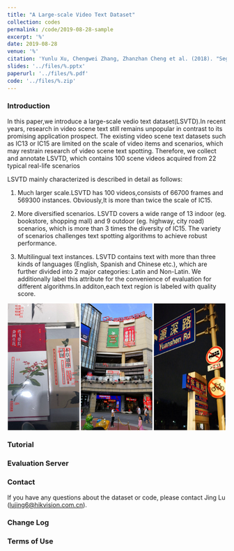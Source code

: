 ```yaml
---
title: "A Large-scale Video Text Dataset"
collection: codes
permalink: /code/2019-08-28-sample
excerpt: '%'
date: 2019-08-28
venue: '%'
citation: 'Yunlu Xu, Chengwei Zhang, Zhanzhan Cheng et al. (2018). "Segregated Temporal Assembly Recurrent Networks for Weakly Supervised Multiple Action Detection." <i>November 11</i>. 1(1).' 
slides: '../files/%.pptx'
paperurl: '../files/%.pdf'
code: '../files/%.zip'
---
```


### Introduction ##
In this paper,we introduce a large-scale vedio text dataset(LSVTD).In recent years, research in video scene text 
still remains unpopular in contrast to its promising application prospect. The existing
video scene text datasets such as IC13 or IC15 
are limited on the scale of video items and scenarios, which may
restrain research of video scene text spotting. Therefore, we collect
and annotate LSVTD, which contains
100 scene videos acquired from 22 typical real-life scenarios

LSVTD mainly characterized is described in detail as follows:

1. Much larger scale.LSVTD has 100 videos,consists of 66700 frames and 569300 instances.
Obviously,It is more than twice the scale of IC15. 

2. More diversified scenarios. LSVTD covers a wide
range of 13 indoor (eg. bookstore, shopping mall) and 9 outdoor
(eg. highway, city road) scenarios, which is more than 3 times the
diversity of IC15. The variety of scenarios challenges text spotting
algorithms to achieve robust performance. 

3. Multilingual text instances.
LSVTD contains text with more than three kinds of languages
(English, Spanish and Chinese etc.), which are further divided
into 2 major categories: Latin and Non-Latin. We additionally
label this attribute for the convenience of evaluation for different
algorithms.In additon,each text region is labeled with quality score.

<center><img src="../images/dataset_sample.png" align="center"/></center>

### Tutorial ##

<!-- ### Files ##
* [Paper](?????????????????????????)
* [Dataset](????????????????????????????????) -->

### Evaluation Server ##

### Contact ##

If you have any questions about the dataset or code, please contact Jing Lu (lujing6@hikvision.com.cn).

### Change Log ##

### Terms of Use ##